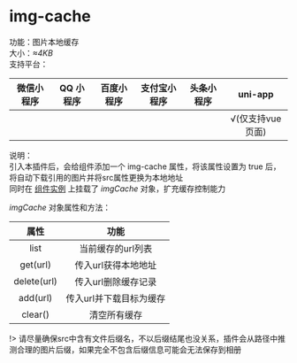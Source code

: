 # img-cache
功能：图片本地缓存  
大小：*≈4KB*  
支持平台：  

| 微信小程序 | QQ 小程序 | 百度小程序 | 支付宝小程序 | 头条小程序 | uni-app |
|:---:|:---:|:---:|:---:|:---:|:---:|
|  |  |  |  |  | √(仅支持vue页面) |

说明：  
引入本插件后，会给组件添加一个 img-cache 属性，将该属性设置为 true 后，将自动下载引用的图片并将src属性更换为本地地址  
同时在 [组件实例](advanced/api#getCompent) 上挂载了 *imgCache* 对象，扩充缓存控制能力  

*imgCache* 对象属性和方法：  

| 属性 | 功能 |
|:---:|:---:|
| list | 当前缓存的url列表 |
| get(url) | 传入url获得本地地址 |
| delete(url) | 传入url删除缓存记录 |
| add(url) | 传入url并下载目标为缓存 |
| clear() | 清空所有缓存 |

!> 请尽量确保src中含有文件后缀名，不以后缀结尾也没关系，插件会从路径中推测合理的图片后缀，如果完全不包含后缀信息可能会无法保存到相册